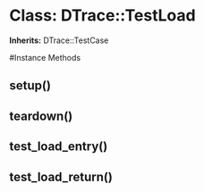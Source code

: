 # Class: DTrace::TestLoad
**Inherits:** DTrace::TestCase
    




#Instance Methods
## setup() [](#method-i-setup)

## teardown() [](#method-i-teardown)

## test_load_entry() [](#method-i-test_load_entry)

## test_load_return() [](#method-i-test_load_return)

